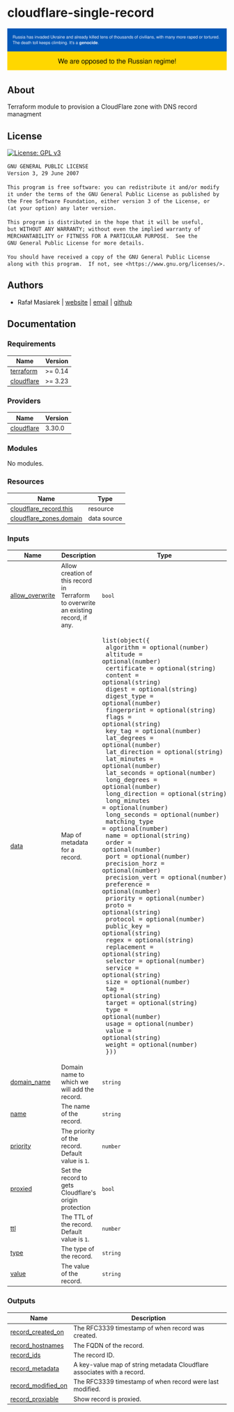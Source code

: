 
# cloudflare-single-record

[![WeSupportUkraine](https://raw.githubusercontent.com/Infrastrukturait/WeSupportUkraine/main/banner.svg)](https://github.com/Infrastrukturait/WeSupportUkraine)
## About
Terraform module to provision a CloudFlare zone with DNS record managment
## License

[![License: GPL v3](https://img.shields.io/badge/License-GPL%20v3-blue.svg)](https://www.gnu.org/licenses/gpl-3.0)

```text
GNU GENERAL PUBLIC LICENSE
Version 3, 29 June 2007

This program is free software: you can redistribute it and/or modify
it under the terms of the GNU General Public License as published by
the Free Software Foundation, either version 3 of the License, or
(at your option) any later version.

This program is distributed in the hope that it will be useful,
but WITHOUT ANY WARRANTY; without even the implied warranty of
MERCHANTABILITY or FITNESS FOR A PARTICULAR PURPOSE.  See the
GNU General Public License for more details.

You should have received a copy of the GNU General Public License
along with this program.  If not, see <https://www.gnu.org/licenses/>.
```
## Authors
- Rafał Masiarek | [website](https://masiarek.pl) | [email](mailto:rafal@masiarek.pl) | [github](https://github.com/rafalmasiarek)
<!-- BEGIN_TF_DOCS -->
## Documentation


### Requirements

| Name | Version |
|------|---------|
| <a name="requirement_terraform"></a> [terraform](#requirement\_terraform) | >= 0.14 |
| <a name="requirement_cloudflare"></a> [cloudflare](#requirement\_cloudflare) | >= 3.23 |

### Providers

| Name | Version |
|------|---------|
| <a name="provider_cloudflare"></a> [cloudflare](#provider\_cloudflare) | 3.30.0 |

### Modules

No modules.

### Resources

| Name | Type |
|------|------|
| [cloudflare_record.this](https://registry.terraform.io/providers/cloudflare/cloudflare/latest/docs/resources/record) | resource |
| [cloudflare_zones.domain](https://registry.terraform.io/providers/cloudflare/cloudflare/latest/docs/data-sources/zones) | data source |

### Inputs

| Name | Description | Type | Default | Required |
|------|-------------|------|---------|:--------:|
| <a name="input_allow_overwrite"></a> [allow\_overwrite](#input\_allow\_overwrite) | Allow creation of this record in Terraform to overwrite an existing record, if any. | `bool` | `false` | no |
| <a name="input_data"></a> [data](#input\_data) | Map of metadata for a record. | <pre>list(object({<br>    algorithm      = optional(number)<br>    altitude       = optional(number)<br>    certificate    = optional(string)<br>    content        = optional(string)<br>    digest         = optional(string)<br>    digest_type    = optional(number)<br>    fingerprint    = optional(string)<br>    flags          = optional(string)<br>    key_tag        = optional(number)<br>    lat_degrees    = optional(number)<br>    lat_direction  = optional(string)<br>    lat_minutes    = optional(number)<br>    lat_seconds    = optional(number)<br>    long_degrees   = optional(number)<br>    long_direction = optional(string)<br>    long_minutes   = optional(number)<br>    long_seconds   = optional(number)<br>    matching_type  = optional(number)<br>    name           = optional(string)<br>    order          = optional(number)<br>    port           = optional(number)<br>    precision_horz = optional(number)<br>    precision_vert = optional(number)<br>    preference     = optional(number)<br>    priority       = optional(number)<br>    proto          = optional(string)<br>    protocol       = optional(number)<br>    public_key     = optional(string)<br>    regex          = optional(string)<br>    replacement    = optional(string)<br>    selector       = optional(number)<br>    service        = optional(string)<br>    size           = optional(number)<br>    tag            = optional(string)<br>    target         = optional(string)<br>    type           = optional(number)<br>    usage          = optional(number)<br>    value          = optional(string)<br>    weight         = optional(number)<br>  }))</pre> | `[]` | no |
| <a name="input_domain_name"></a> [domain\_name](#input\_domain\_name) | Domain name to which we will add the record. | `string` | n/a | yes |
| <a name="input_name"></a> [name](#input\_name) | The name of the record. | `string` | n/a | yes |
| <a name="input_priority"></a> [priority](#input\_priority) | The priority of the record. Default value is `1`. | `number` | `1` | no |
| <a name="input_proxied"></a> [proxied](#input\_proxied) | Set the record to gets Cloudflare's origin protection | `bool` | `false` | no |
| <a name="input_ttl"></a> [ttl](#input\_ttl) | The TTL of the record. Default value is `1`. | `number` | `1` | no |
| <a name="input_type"></a> [type](#input\_type) | The type of the record. | `string` | n/a | yes |
| <a name="input_value"></a> [value](#input\_value) | The value of the record. | `string` | n/a | yes |

### Outputs

| Name | Description |
|------|-------------|
| <a name="output_record_created_on"></a> [record\_created\_on](#output\_record\_created\_on) | The RFC3339 timestamp of when record was created. |
| <a name="output_record_hostnames"></a> [record\_hostnames](#output\_record\_hostnames) | The FQDN of the record. |
| <a name="output_record_ids"></a> [record\_ids](#output\_record\_ids) | The record ID. |
| <a name="output_record_metadata"></a> [record\_metadata](#output\_record\_metadata) | A key-value map of string metadata Cloudflare associates with a record. |
| <a name="output_record_modified_on"></a> [record\_modified\_on](#output\_record\_modified\_on) | The RFC3339 timestamp of when record were last modified. |
| <a name="output_record_proxiable"></a> [record\_proxiable](#output\_record\_proxiable) | Show record is proxied. |

<!-- END_TF_DOCS -->


<!-- references -->

[repo_link]: https://github.com/Infrastrukturait/terraform-cloudflare-zone
